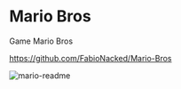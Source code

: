 # Mario Bros
 Game Mario Bros

https://github.com/FabioNacked/Mario-Bros

![mario-readme](https://user-images.githubusercontent.com/109430300/188321362-0b0967a6-f40a-4be8-a9c3-f3df781bb723.png)

